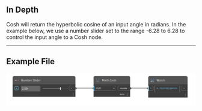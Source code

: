 ## In Depth
Cosh will return the hyperbolic cosine of an input angle in radians. In the example below, we use a number slider set to the range -6.28 to 6.28 to control the input angle to a Cosh node.
___
## Example File

![Cosh](./DSCore.Math.Cosh_img.jpg)

